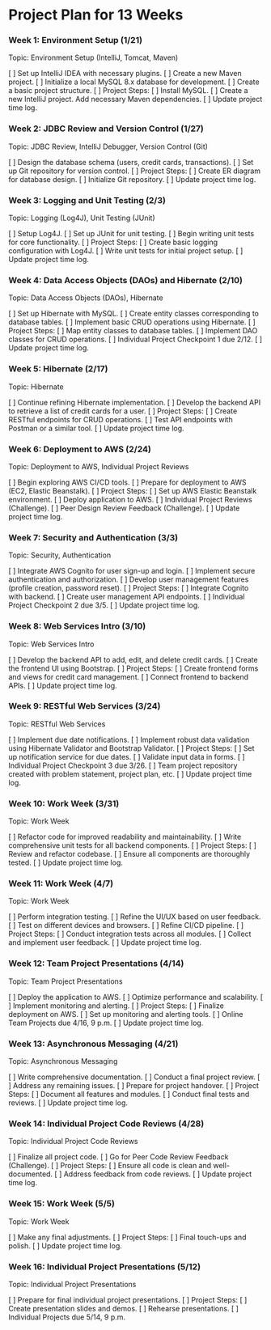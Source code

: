 # Project Plan for 13 Weeks

### Week 1: Environment Setup (1/21)

Topic: Environment Setup (IntelliJ, Tomcat, Maven)

[ ] Set up IntelliJ IDEA with necessary plugins.
[ ] Create a new Maven project.
[ ] Initialize a local MySQL 8.x database for development.
[ ] Create a basic project structure.
[ ] Project Steps:
    [ ] Install MySQL.
    [ ] Create a new IntelliJ project.
Add necessary Maven dependencies.
[ ] Update project time log.

### Week 2: JDBC Review and Version Control (1/27)
Topic: JDBC Review, IntelliJ Debugger, Version Control (Git)

[ ] Design the database schema (users, credit cards, transactions).
[ ] Set up Git repository for version control.
[ ] Project Steps:
    [ ] Create ER diagram for database design.
    [ ] Initialize Git repository.
[ ] Update project time log.

### Week 3: Logging and Unit Testing (2/3)
Topic: Logging (Log4J), Unit Testing (JUnit)

[ ] Setup Log4J.
[ ] Set up JUnit for unit testing.
[ ] Begin writing unit tests for core functionality.
[ ] Project Steps:
    [ ] Create basic logging configuration with Log4J.
    [ ] Write unit tests for initial project setup.
[ ] Update project time log.

### Week 4: Data Access Objects (DAOs) and Hibernate (2/10)
Topic: Data Access Objects (DAOs), Hibernate

[ ] Set up Hibernate with MySQL.
[ ] Create entity classes corresponding to database tables.
[ ] Implement basic CRUD operations using Hibernate.
[ ] Project Steps:
    [ ] Map entity classes to database tables.
    [ ] Implement DAO classes for CRUD operations.
[ ] Individual Project Checkpoint 1 due 2/12.
[ ] Update project time log.

### Week 5: Hibernate (2/17)
Topic: Hibernate

[ ] Continue refining Hibernate implementation.
[ ] Develop the backend API to retrieve a list of credit cards for a user.
[ ] Project Steps:
    [ ] Create RESTful endpoints for CRUD operations.
    [ ] Test API endpoints with Postman or a similar tool.
[ ] Update project time log.

### Week 6: Deployment to AWS (2/24)
Topic: Deployment to AWS, Individual Project Reviews

[ ] Begin exploring AWS CI/CD tools.
[ ] Prepare for deployment to AWS (EC2, Elastic Beanstalk).
[ ] Project Steps:
    [ ] Set up AWS Elastic Beanstalk environment.
    [ ] Deploy application to AWS.
[ ] Individual Project Reviews (Challenge).
[ ] Peer Design Review Feedback (Challenge).
[ ] Update project time log.

### Week 7: Security and Authentication (3/3)
Topic: Security, Authentication

[ ] Integrate AWS Cognito for user sign-up and login.
[ ] Implement secure authentication and authorization.
[ ] Develop user management features (profile creation, password reset).
[ ] Project Steps:
    [ ] Integrate Cognito with backend.
    [ ] Create user management API endpoints.
[ ] Individual Project Checkpoint 2 due 3/5.
[ ] Update project time log.

### Week 8: Web Services Intro (3/10)
Topic: Web Services Intro

[ ] Develop the backend API to add, edit, and delete credit cards.
[ ] Create the frontend UI using Bootstrap.
[ ] Project Steps:
    [ ] Create frontend forms and views for credit card management.
    [ ] Connect frontend to backend APIs.
[ ] Update project time log.

### Week 9: RESTful Web Services (3/24)
Topic: RESTful Web Services

[ ] Implement due date notifications.
[ ] Implement robust data validation using Hibernate Validator and Bootstrap Validator.
[ ] Project Steps:
    [ ] Set up notification service for due dates.
    [ ] Validate input data in forms.
[ ] Individual Project Checkpoint 3 due 3/26.
[ ] Team project repository created with problem statement, project plan, etc.
[ ] Update project time log.

### Week 10: Work Week (3/31)
Topic: Work Week

[ ] Refactor code for improved readability and maintainability.
[ ] Write comprehensive unit tests for all backend components.
[ ] Project Steps:
    [ ] Review and refactor codebase.
    [ ] Ensure all components are thoroughly tested.
[ ] Update project time log.

### Week 11: Work Week (4/7)
Topic: Work Week

[ ] Perform integration testing.
[ ] Refine the UI/UX based on user feedback.
[ ] Test on different devices and browsers.
[ ] Refine CI/CD pipeline.
[ ] Project Steps:
    [ ] Conduct integration tests across all modules.
    [ ] Collect and implement user feedback.
[ ] Update project time log.

### Week 12: Team Project Presentations (4/14)
Topic: Team Project Presentations

[ ] Deploy the application to AWS.
[ ] Optimize performance and scalability.
[ ] Implement monitoring and alerting.
[ ] Project Steps:
    [ ] Finalize deployment on AWS.
    [ ] Set up monitoring and alerting tools.
[ ] Online Team Projects due 4/16, 9 p.m.
[ ] Update project time log.

### Week 13: Asynchronous Messaging (4/21)
Topic: Asynchronous Messaging

[ ] Write comprehensive documentation.
[ ] Conduct a final project review.
[ ] Address any remaining issues.
[ ] Prepare for project handover.
[ ] Project Steps:
    [ ] Document all features and modules.
    [ ] Conduct final tests and reviews.
[ ] Update project time log.

### Week 14: Individual Project Code Reviews (4/28)
Topic: Individual Project Code Reviews

[ ] Finalize all project code.
[ ] Go for Peer Code Review Feedback (Challenge).
[ ] Project Steps:
    [ ] Ensure all code is clean and well-documented.
    [ ] Address feedback from code reviews.
[ ] Update project time log.

### Week 15: Work Week (5/5)
Topic: Work Week

[ ] Make any final adjustments.
[ ] Project Steps:
    [ ] Final touch-ups and polish.
[ ] Update project time log.

### Week 16: Individual Project Presentations (5/12)
Topic: Individual Project Presentations

[ ] Prepare for final individual project presentations.
[ ] Project Steps:
    [ ] Create presentation slides and demos.
    [ ] Rehearse presentations.
[ ] Individual Projects due 5/14, 9 p.m.